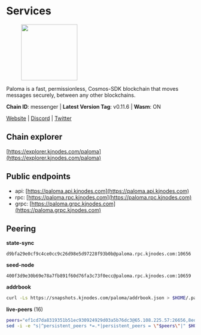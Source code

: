 # Services

<figure><img src="https://raw.githubusercontent.com/kj89/testnet_manuals/main/pingpub/logos/paloma.png" width="150" alt=""><figcaption></figcaption></figure>

Paloma is a fast, permissionless, Cosmos-SDK blockchain that  moves messages securely, between any other blockchains.

**Chain ID**: messenger | **Latest Version Tag**: v0.11.6 | **Wasm**: ON

[Website](https://www.palomachain.com) | [Discord](https://discord.gg/tKVFpfdSw4) | [Twitter](https://twitter.com/paloma_chain)




## Chain explorer
[https://explorer.kjnodes.com/paloma](https://explorer.kjnodes.com/paloma)

## Public endpoints

* api: [https://paloma.api.kjnodes.com](https://paloma.api.kjnodes.com)
* rpc: [https://paloma.rpc.kjnodes.com](https://paloma.rpc.kjnodes.com)
* grpc: [https://paloma.grpc.kjnodes.com](https://paloma.grpc.kjnodes.com)

## Peering

**state-sync**

```text
d9bfa29e0cf9c4ce0cc9c26d98e5d97228f93b0b@paloma.rpc.kjnodes.com:10656
```

**seed-node**

```text
400f3d9e30b69e78a7fb891f60d76fa3c73f0ecc@paloma.rpc.kjnodes.com:10659
```

**addrbook**
```bash
curl -Ls https://snapshots.kjnodes.com/paloma/addrbook.json > $HOME/.paloma/config/addrbook.json
```

**live-peers** (16)
```bash
peers="ef1cd7da8319351b51ec930924929d03a5b76dc3@65.108.225.57:26656,8ed8cddfac504d986a2c6545def0e57b2c6aa5db@65.109.106.172:38656,ab6875bd52d6493f39612eb5dff57ced1e3a5ad6@95.217.229.18:10656,99c890c97afc8abfdfeff662d539af5c504a0baf@88.99.67.234:26656,b244dfc19293103040d4bdad359534d0990a9070@45.140.185.181:26656,d9bfa29e0cf9c4ce0cc9c26d98e5d97228f93b0b@65.109.88.38:10656,22e7a98b54070bee0f504305d9ed0fb7a2b24ab6@34.221.60.207:26656,7fc87c698d58bcbd1c6092f951d5f150eed05744@138.201.156.255:26656,8af8dfa817359036f55f6793b0ed4bcce8884027@85.14.245.70:26656,f4c43099e04b721c54a454dad85f61da49be90bc@65.108.199.222:28656,b92c94f00b46500a5ff8920acd438c0873c2f9da@50.116.13.101:26656,1a0232b9426aa1c7a78c92a2136b69d050bb6942@65.108.224.126:26656,874ccf9df2e4c678a18a1fb45a1d3bb703f87fa0@65.109.172.249:26656,527200c42834243b6dc8dacbe26423b7e6577e0f@138.201.129.102:26656,6ee0ed8ddb1eaaf095686962d71fddb1383b5199@65.21.138.123:26656,5321570794c61a8285505812cb7ebd6308a86583@65.109.113.253:26656"
sed -i -e "s|^persistent_peers *=.*|persistent_peers = \"$peers\"|" $HOME/.paloma/config/config.toml
```
